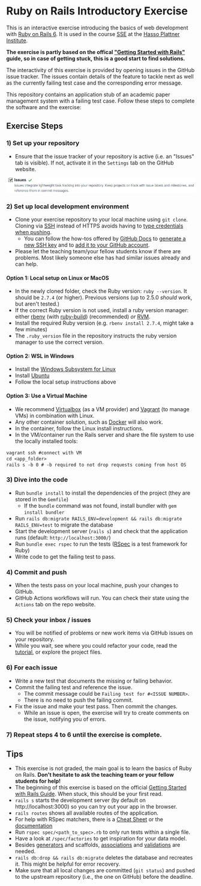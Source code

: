 # Ruby on Rails Introductory Exercise

This is an interactive exercise introducing the basics of web development with [Ruby on Rails 6](https://guides.rubyonrails.org/). It is used in the course [SSE](https://hpi.de/plattner/teaching/winter-term-2021-22/scalable-software-engineering.html) at the [Hasso Plattner Institute](https://hpi.de/en/index.html).

**The exercise is partly based on the offical ["Getting Started with Rails"](https://guides.rubyonrails.org/getting_started.html) guide, so in case of getting stuck, this is a good start to find solutions.**

The interactivity of this exercise is provided by opening issues in the GitHub issue tracker. The issues contain details of the feature to tackle next as well as the currently failing test case and the corresponding error message.

This repository contains an application stub of an academic paper management system with a failing test case. Follow these steps to complete the software and the exercise:

## Exercise Steps

### 1) Set up your repository

* Ensure that the issue tracker of your repository is active (i.e. an "Issues" tab is visible). If not, activate it in the `Settings` tab on the GitHub website.
<img src="./.github/gh_issues_setting.png" alt="drawing" width="600"/>

### 2) Set up local development environment

* Clone your exercise repository to your local machine using `git clone`. Cloning via [SSH](https://github.com/settings/ssh/new) instead of HTTPS avoids having to [type credentials when pushing](https://help.github.com/en/github/using-git/which-remote-url-should-i-use).
  * You can follow the how-tos offered by [GitHub Docs](https://docs.github.com/en/free-pro-team@latest/github/authenticating-to-github/connecting-to-github-with-ssh) to [generate a new SSH key](https://docs.github.com/en/free-pro-team@latest/github/authenticating-to-github/generating-a-new-ssh-key-and-adding-it-to-the-ssh-agent) and to [add it to your GitHub account](https://docs.github.com/en/free-pro-team@latest/github/authenticating-to-github/adding-a-new-ssh-key-to-your-github-account).
* Please let the teaching team/your fellow students know if there are problems. Most likely someone else has had similar issues already and can help.

#### Option 1: Local setup on Linux or MacOS
* In the newly cloned folder, check the Ruby version: `ruby --version`. It should be `2.7.4` (or higher). Previous versions (up to 2.5.0 *should* work, but aren't tested.)
* If the correct Ruby version is not used, install a ruby version manager: either [rbenv](https://github.com/rbenv/rbenv#installation) (with [ruby-build](https://github.com/rbenv/ruby-build#readme)) (recommended) *or* [RVM](https://rvm.io/).
* Install the required Ruby version (e.g. `rbenv install 2.7.4`, might take a few minutes)
* The `.ruby_version` file in the repository instructs the ruby version manager to use the correct version.

#### Option 2: WSL in Windows
* Install the [Windows Subsystem for Linux](https://docs.microsoft.com/en-us/windows/wsl/install)
* Install [Ubuntu](https://gorails.com/setup/windows/10)
* Follow the local setup instructions above

#### Option 3: Use a Virtual Machine
* We recommend [Virtualbox](https://www.virtualbox.org) (as a VM provider) and [Vagrant](https://gorails.com/guides/using-vagrant-for-rails-development) (to manage VMs) in combination with Linux.
* Any other container solution, such as [Docker](https://evilmartians.com/chronicles/ruby-on-whales-docker-for-ruby-rails-development) will also work.
* In the container, follow the Linux install instructions.
* In the VM/container run the Rails server and share the file system to use the locally installed tools:
```
vagrant ssh #connect with VM
cd <app_folder>
rails s -b 0 # -b required to not drop requests coming from host OS
```

### 3) Dive into the code

* Run `bundle install` to install the dependencies of the project (they are stored in the `Gemfile`)
  * If the `bundle` command was not found, install bundler with `gem install bundler`
* Run `rails db:migrate RAILS_ENV=development && rails db:migrate RAILS_ENV=test` to migrate the database
* Start the development server (`rails s`) and check that the application runs (default: `http://localhost:3000/`)
* Run `bundle exec rspec` to run the tests ([RSpec](http://rspec.info/) is a test framework for Ruby)
* Write code to get the failing test to pass.

### 4) Commit and push

* When the tests pass on your local machine, push your changes to GitHub.
* GitHub Actions workflows will run. You can check their state using the `Actions` tab on the repo website.

### 5) Check your inbox / issues

* You will be notified of problems or new  work items via GitHub issues on your repository.
* While you wait, see where you could refactor your code, read the [tutorial](https://guides.rubyonrails.org/getting_started.html), or explore the project files.

### 6) For each issue

* Write a new test that documents the missing or failing behavior.
* Commit the failing test and reference the issue.
  * The commit message could be `Failing test for #<ISSUE NUMBER>`.
  * There is no need to push the failing commit.
* Fix the issue and make your test pass. Then commit the changes.
  * While an issue is open, the exercise will try to create comments on the issue, notifying you of errors.

### 7) Repeat steps 4 to 6 until the exercise is complete.

## Tips

* This exercise is not graded, the main goal is to learn the basics of Ruby on Rails. **Don't hesitate to ask the teaching team or your fellow students for help!**
* The beginning of this exercise is based on the official [Getting Started with Rails Guide](https://guides.rubyonrails.org/getting_started.html). When stuck, this should be your first read.
* `rails s` starts the development server (by default on http://localhost:3000) so you can try out your app in the browser.
* `rails routes` shows all available routes of the application.
* For help with RSpec matchers, there is a [Cheat Sheet](https://devhints.io/capybara#rspec) or the [documentation](http://www.rubydoc.info/github/teamcapybara/capybara/#Querying)
* Run `rspec spec/<path_to_spec>.rb` to only run tests within a single file.
* Have a look at `/spec/factories` to get inspiration for your data model.
* Besides [generators](https://guides.rubyonrails.org/command_line.html#rails-generate) and scaffolds, [associations](https://guides.rubyonrails.org/association_basics.html) and [validations](https://guides.rubyonrails.org/active_record_validations.html) are needed.
* `rails db:drop && rails db:migrate` deletes the database and recreates it. This might be helpful for error recovery.
* Make sure that all local changes are committed (`git status`) and pushed to the upstream repository (i.e., the one on GitHub) before the deadline.
